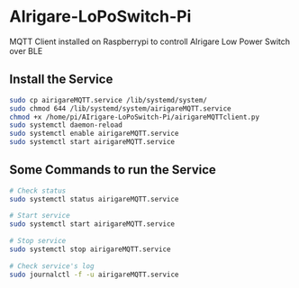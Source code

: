 # AIrigare-LoPoSwitch-Pi

MQTT Client installed on Raspberrypi to controll AIrigare Low Power Switch over BLE

## Install the Service

```bash
sudo cp airigareMQTT.service /lib/systemd/system/
sudo chmod 644 /lib/systemd/system/airigareMQTT.service
chmod +x /home/pi/AIrigare-LoPoSwitch-Pi/airigareMQTTclient.py
sudo systemctl daemon-reload
sudo systemctl enable airigareMQTT.service
sudo systemctl start airigareMQTT.service
```

## Some Commands to run the Service

```bash
# Check status
sudo systemctl status airigareMQTT.service
 
# Start service
sudo systemctl start airigareMQTT.service
 
# Stop service
sudo systemctl stop airigareMQTT.service
 
# Check service's log
sudo journalctl -f -u airigareMQTT.service
```
